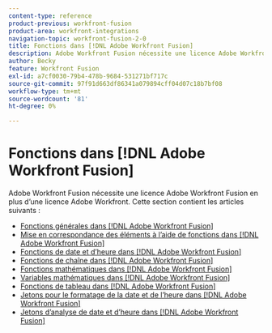 ```yaml
---
content-type: reference
product-previous: workfront-fusion
product-area: workfront-integrations
navigation-topic: workfront-fusion-2-0
title: Fonctions dans [!DNL Adobe Workfront Fusion]
description: Adobe Workfront Fusion nécessite une licence Adobe Workfront Fusion en plus d’une licence Adobe Workfront.
author: Becky
feature: Workfront Fusion
exl-id: a7cf0030-79b4-478b-9684-531271bf717c
source-git-commit: 97f91d663df86341a079894cff04d07c18b7bf08
workflow-type: tm+mt
source-wordcount: '81'
ht-degree: 0%

---
```


# Fonctions dans [!DNL Adobe Workfront Fusion]

Adobe Workfront Fusion nécessite une licence Adobe Workfront Fusion en plus d’une licence Adobe Workfront.
Cette section contient les articles suivants :

* [Fonctions générales dans [!DNL Adobe Workfront Fusion]](../../workfront-fusion/functions/general-functions.md)
* [Mise en correspondance des éléments à l’aide de fonctions dans [!DNL Adobe Workfront Fusion]](../../workfront-fusion/functions/map-using-functions.md)
* [Fonctions de date et d’heure dans [!DNL Adobe Workfront Fusion]](../../workfront-fusion/functions/date-and-time-functions.md)
* [Fonctions de chaîne dans [!DNL Adobe Workfront Fusion]](../../workfront-fusion/functions/string-functions.md)
* [Fonctions mathématiques dans [!DNL Adobe Workfront Fusion]](../../workfront-fusion/functions/math-functions.md)
* [Variables mathématiques dans [!DNL Adobe Workfront Fusion]](../../workfront-fusion/functions/math-variables.md)
* [Fonctions de tableau dans [!DNL Adobe Workfront Fusion]](../../workfront-fusion/functions/array-functions.md)
* [Jetons pour le formatage de la date et de l’heure dans [!DNL Adobe Workfront Fusion]](../../workfront-fusion/functions/tokens-for-date-and-time-formatting.md)
* [Jetons d’analyse de date et d’heure dans [!DNL Adobe Workfront Fusion]](../../workfront-fusion/functions/tokens-for-date-and-time-parsing.md)
